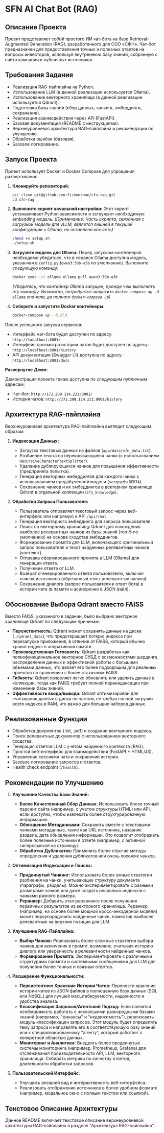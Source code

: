# SFN AI Chat Bot (RAG)

## Описание Проекта

Проект представляет собой простого ИИ чат-бота на базе Retrieval-Augmented Generation (RAG), разработанного для ООО «СФН». Чат-бот предназначен для предоставления точных и полезных ответов на вопросы инвесторов, используя внутреннюю базу знаний, собранную с сайта компании и публичных источников.

## Требования Задания

* Реализация RAG-пайплайна на Python.
* Использование LLM (в данной реализации используется Ollama).
* Использование векторного хранилища (в данной реализации используется Qdrant).
* Подготовка базы знаний (сбор данных, чанкинг, эмбеддинги, сохранение).
* Реализация взаимодействия через API (FastAPI).
* Базовая документация (README с инструкциями).
* Верхнеуровневая архитектура RAG-пайплайна и рекомендации по улучшению.
* Обработка ошибок (базовая).
* Базовое логирование.


## Запуск Проекта

Проект использует Docker и Docker Compose для упрощения развертывания.

1.  **Клонируйте репозиторий:**
    ```bash
    git clone git@github.com:fishenzone/sfn-rag.git
    cd sfn-rag
    ```

2.  **Выполните скрипт начальной настройки:**
    Этот скрипт устанавливает Python зависимости и загружает необходимую embedding модель.
    *(Примечание: Часть скрипта, связанная с загрузкой модели для vLLM, является лишней в текущей конфигурации с Ollama, но оставлена как есть)*

    ```bash
    chmod +x setup.sh
    ./setup.sh
    ```

3.  **Загрузите модель для Ollama:**
    Перед запуском контейнеров необходимо убедиться, что в сервисе Ollama доступна модель, указанная в `config.py` (`qwen3:30b-a3b` по умолчанию). Выполните следующую команду:

    ```bash
    docker exec -it ollama ollama pull qwen3:30b-a3b
    ```
    *(Убедитесь, что контейнер Ollama запущен, прежде чем выполнять эту команду. Возможно, потребуется запустить `docker-compose up -d ollama` сначала, до полного `docker-compose up`)*

4.  **Соберите и запустите Docker контейнеры:**

    ```bash
    docker-compose up --build
    ```

После успешного запуска сервисов:

* Интерфейс чат-бота будет доступен по адресу: `http://localhost:8001/`
* Интерфейс просмотра истории чатов будет доступен по адресу: `http://localhost:8001/history`
* API документация (Swagger UI) доступна по адресу: `http://localhost:8001/docs`

**Развернутое Демо:**

Демонстрация проекта также доступна по следующим публичным адресам:

* Чат-бот: `http://172.208.114.221:8001/`
* История чатов: `http://172.208.114.221:8001/history`

## Архитектура RAG-пайплайна

Верхнеуровневая архитектура RAG-пайплайна выглядит следующим образом:

1.  **Индексация Данных:**
    * Загрузка текстовых данных из файлов (`app/data/sfn_data.txt`).
    * Разбиение текста на перекрывающиеся чанки (с использованием `RecursiveCharacterTextSplitter`).
    * Удаление дублирующихся чанков для повышения эффективности (предпринята попытка).
    * Генерация векторных эмбеддингов для каждого чанка с использованием предобученной модели (`sergeyzh/BERTA`).
    * Сохранение чанков и их эмбеддингов в векторном хранилище Qdrant в отдельной коллекции (`sfn_knowledge`).

2.  **Обработка Запроса Пользователя:**
    * Пользователь отправляет текстовый запрос через веб-интерфейс или напрямую к API `/api/chat`.
    * Генерация векторного эмбеддинга для запроса пользователя.
    * Поиск по векторному хранилищу Qdrant для нахождения наиболее релевантных чанков из базы знаний (топ-5 по умолчанию) на основе сходства эмбеддингов.
    * Формирование промпта для LLM, включающего оригинальный запрос пользователя и текст найденных релевантных чанков (контекст).
    * Отправка сформированного промпта в LLM (Ollama) для генерации ответа.
    * Получение ответа от LLM.
    * Возврат сгенерированного ответа пользователю, включая список источников (обрезанный текст релевантных чанков).
    * Сохранение диалога (запрос пользователя и ответ бота) в истории чата (в памяти и асинхронно в JSON файл).

## Обоснование Выбора Qdrant вместо FAISS

Вместо FAISS, указанного в задании, было выбрано векторное хранилище Qdrant по следующим причинам:

* **Персистентность:** Qdrant может сохранять данные на диске (`./qdrant_data`), что предотвращает потерю индекса при перезапуске приложения, в отличие от FAISS, который обычно хранит индекс в оперативной памяти.
* **Производственная Готовность:** Qdrant разработан как полнофункциональное векторное СУБД с возможностями шардинга, распределения данных и эффективной работы с большими объемами данных, что делает его более подходящим для реальных проектов по сравнению с более статичным FAISS.
* **Гибкость:** Qdrant позволяет легко обновлять или удалять данные в коллекции, тогда как FAISS требует полной переиндексации при изменении базы знаний.
* **Эффективность ввода/вывода:** Qdrant оптимизирован для считывания данных с диска по частям, не требуя полной загрузки всего индекса в RAM, что важно для больших наборов данных.

## Реализованные Функции

* Обработка документов (.txt, .pdf) и создание векторного индекса.
* Поиск релевантных документов с использованием векторного сходства.
* Генерация ответов LLM с учетом найденного контекста (RAG).
* Простой веб-интерфейс для взаимодействия (FastAPI + HTML/JS).
* Управление сессиями чата и сохранение истории.
* Базовое логирование запросов и ответов.
* Health check endpoint (`/health`).

## Рекомендации по Улучшению

1.  **Улучшение Качества Базы Знаний:**
    * **Более Качественный Сбор Данных:** Использовать более точный парсинг сайта (например, с учетом структуры HTML) или API, если доступно, чтобы извлекать более структурированную информацию.
    * **Обогащение Метаданными:** Сохранять вместе с текстовыми чанками метаданные, такие как URL источника, название раздела, дата обновления информации. Это позволит отображать более полезные источники в ответе (например, с активной гиперссылкой на страницу).
    * **Обработка Дубликатов:** Применить более строгие методы определения и удаления дубликатов или очень похожих чанков.

2.  **Оптимизация Индексации и Поиска:**
    * **Продвинутый Чанкинг:** Использовать более умные стратегии разбиения на чанки, учитывающие структуру документа (параграфы, разделы). Можно экспериментировать с разными размерами чанков или даже создать несколько индексов с чанками разного размера.
    * **Реранкер:** Добавить этап реранкинга после получения первичных результатов из векторного хранилища. Реранкер (например, на основе более мощной кросс-энкодерной модели) может переупорядочить найденные чанки, поместив наиболее релевантные на верхние позиции для LLM.

3.  **Улучшение RAG-Пайплайна:**
    * **Выбор Чанков:** Реализовать более сложные стратегии выбора чанков для включения в промпт, возможно, учитывая историю диалога или уверенность в релевантности найденных чанков.
    * **Формирование Промпта:** Экспериментировать с различными структурами промпта и системными сообщениями для LLM для получения более точных и связных ответов.

4.  **Расширение Функциональности:**
    * **Персистентное Хранение Истории Чатов:** Перенести хранение истории чатов из JSON файлов в полноценную базу данных (SQL или NoSQL) для лучшей масштабируемости, надежности и удобства анализа.
    * **Классификация Запросов/Агентский Подход:** Если появится необходимость работать с несколькими разнородными базами знаний (например, "финансы" и "недвижимость"), реализовать модуль классификации запросов. Этот модуль будет определять тему запроса и направлять его в соответствующую базу знаний или к специализированному "агенту", который работает с конкретной областью данных.
    * **Мониторинг и Аналитика:** Внедрить более продвинутые системы мониторинга (например, Prometheus, Grafana) для отслеживания производительности API, LLM, векторного хранилища. Собирать метрики по качеству ответов, длительности обработки запросов.

5.  **Пользовательский Интерфейс:**
    * Улучшить внешний вид и интерактивность веб-интерфейса.
    * Реализовать отображение источников в более удобном формате (например, модальное окно с полным текстом или ссылкой).

## Текстовое Описание Архитектуры

Данное README включает текстовое описание верхнеуровневой архитектуры RAG-пайплайна в разделе "Архитектура RAG-пайплайна".